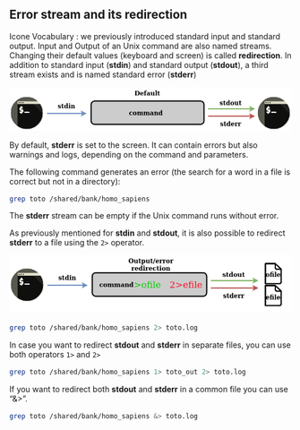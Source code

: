 ## Error stream and its redirection

Icone Vocabulary : we previously introduced standard input and standard output. 
Input and Output of an Unix command are also named streams. Changing their default values (keyboard and screen) is called **redirection**.
In addition to standard input (**stdin**) and standard output (**stdout**), a third stream exists and is named standard error (**stderr**) 

![error stream of a command](./assets/stream_in_out_err.png)

By default, **stderr** is set to the screen. It can contain errors but also warnings and logs, depending on the command and parameters. 

The following command generates an error (the search for a word in a file is correct but not in a directory):
```bash
grep toto /shared/bank/homo_sapiens
```
The **stderr** stream can be empty if the Unix command runs without error.

As previously mentioned for **stdin** and **stdout**, it is also possible to redirect **stderr** to a file using the `2>` operator.

![error stream of a command redirected on a file](./assets/stream_in_outfile_errfile.png)

```bash
grep toto /shared/bank/homo_sapiens 2> toto.log
```

In case you want to redirect **stdout** and **stderr** in separate files, you can use both operators `1>` and `2>`

```bash
grep toto /shared/bank/homo_sapiens 1> toto_out 2> toto.log
```
If you want to redirect both **stdout** and **stderr** in a common file you can use “&>”.
```bash
grep toto /shared/bank/homo_sapiens &> toto.log
```
